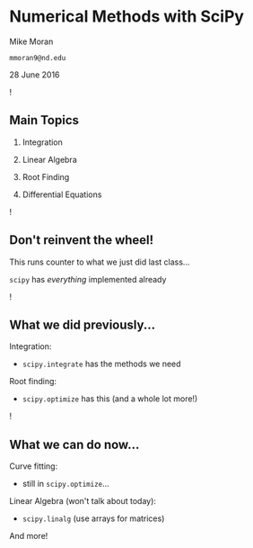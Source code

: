 # Numerical Methods with SciPy

Mike Moran

`mmoran9@nd.edu`

28 June 2016

!

## Main Topics

1. Integration

1. Linear Algebra

1. Root Finding

1. Differential Equations

!

## Don't reinvent the wheel!

This runs counter to what we just did last class...

`scipy` has *everything* implemented already

!

## What we did previously...

Integration:

- `scipy.integrate` has the methods we need

Root finding:

- `scipy.optimize` has this (and a whole lot more!)

!

## What we can do now...

Curve fitting:

- still in `scipy.optimize`...

Linear Algebra (won't talk about today):

- `scipy.linalg` (use arrays for matrices)

And more!
